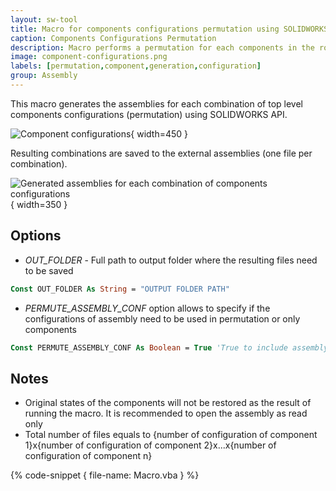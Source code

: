```yaml
---
layout: sw-tool
title: Macro for components configurations permutation using SOLIDWORKS API
caption: Components Configurations Permutation
description: Macro performs a permutation for each components in the root level of the assembly using SOLIDWORKS API and saves the results as individual files
image: component-configurations.png
labels: [permutation,component,generation,configuration]
group: Assembly
---
```

This macro generates the assemblies for each combination of top level components configurations (permutation) using SOLIDWORKS API.

![Component configurations](component-configurations.png){ width=450 }

Resulting combinations are saved to the external assemblies (one file per combination).

![Generated assemblies for each combination of components configurations](generated-permutation-assemblies.png){ width=350 }

## Options
* *OUT_FOLDER* - Full path to output folder where the resulting files need to be saved

~~~ vb
Const OUT_FOLDER As String = "OUTPUT FOLDER PATH"
~~~

* *PERMUTE_ASSEMBLY_CONF* option allows to specify if the configurations of assembly need to be used in permutation or only components

~~~ vb
Const PERMUTE_ASSEMBLY_CONF As Boolean = True 'True to include assembly configurations, false to only include components
~~~

## Notes

* Original states of the components will not be restored as the result of running the macro. It is recommended to open the assembly as read only
* Total number of files equals to {number of configuration of component 1}x{number of configuration of component 2}x...x{number of configuration of component n}

{% code-snippet { file-name: Macro.vba } %}

